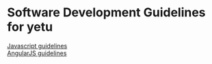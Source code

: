 # Software Development Guidelines for yetu

[Javascript guidelines](javascript-guidelines.md)  
[AngularJS guidelines](angularjs-guidelines.md)

